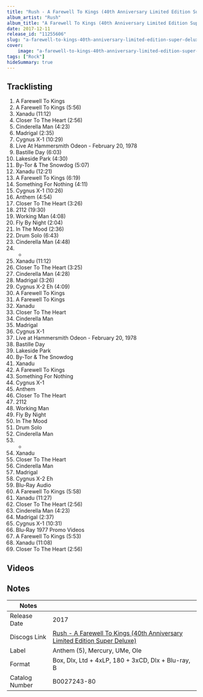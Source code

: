 ```yaml
---
title: "Rush - A Farewell To Kings (40th Anniversary Limited Edition Super Deluxe)"
album_artist: "Rush"
album_title: "A Farewell To Kings (40th Anniversary Limited Edition Super Deluxe)"
date: 2017-12-11
release_id: "11255606"
slug: "a-farewell-to-kings-40th-anniversary-limited-edition-super-deluxe-11255606"
cover:
    image: "a-farewell-to-kings-40th-anniversary-limited-edition-super-deluxe-11255606.jpg"
tags: ["Rock"]
hideSummary: true
---
```


## Tracklisting
1. A Farewell To Kings
2. A Farewell To Kings (5:56)
3. Xanadu (11:12)
4. Closer To The Heart (2:56)
5. Cinderella Man (4:23)
6. Madrigal (2:35)
7. Cygnus X-1 (10:29)
8. Live At Hammersmith Odeon - February 20, 1978
9. Bastille Day (6:03)
10. Lakeside Park (4:30)
11. By-Tor & The Snowdog (5:07)
12. Xanadu (12:21)
13. A Farewell To Kings (6:19)
14. Something For Nothing (4:11)
15. Cygnus X-1 (10:26)
16. Anthem (4:54)
17. Closer To The Heart (3:26)
18. 2112 (19:30)
19. Working Man (4:08)
20. Fly By Night (2:04)
21. In The Mood (2:36)
22. Drum Solo (6:43)
23. Cinderella Man (4:48)
24. -
25. Xanadu (11:12)
26. Closer To The Heart (3:25)
27. Cinderella Man (4:28)
28. Madrigal (3:26)
29. Cygnus X-2 Eh (4:09)
30. A Farewell To Kings
31. A Farewell To Kings
32. Xanadu
33. Closer To The Heart
34. Cinderella Man
35. Madrigal
36. Cygnus X-1
37. Live at Hammersmith Odeon - February 20, 1978
38. Bastille Day
39. Lakeside Park
40. By-Tor & The Snowdog
41. Xanadu
42. A Farewell To Kings
43. Something For Nothing
44. Cygnus X-1
45. Anthem
46. Closer To The Heart
47. 2112
48. Working Man
49. Fly By Night
50. In The Mood
51. Drum Solo
52. Cinderella Man
53. -
54. Xanadu
55. Closer To The Heart
56. Cinderella Man
57. Madrigal
58. Cygnus X-2 Eh
59. Blu-Ray Audio
60. A Farewell To Kings (5:58)
61. Xanadu (11:27)
62. Closer To The Heart (2:56)
63. Cinderella Man (4:23)
64. Madrigal (2:37)
65. Cygnus X-1 (10:31)
66. Blu-Ray 1977 Promo Videos
67. A Farewell To Kings (5:53)
68. Xanadu (11:08)
69. Closer To The Heart (2:56)

## Videos


## Notes

| Notes          |             |
| ---------------| ----------- |
| Release Date   | 2017 |
| Discogs Link   | [Rush - A Farewell To Kings (40th Anniversary Limited Edition Super Deluxe)](https://www.discogs.com/release/11255606) |
| Label          | Anthem (5), Mercury, UMe, Ole |
| Format         | Box, Dlx, Ltd + 4xLP, 180 + 3xCD, Dlx + Blu-ray, B |
| Catalog Number | B0027243-80 |


